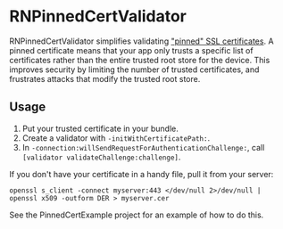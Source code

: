 # RNPinnedCertValidator

RNPinnedCertValidator simplifies validating ["pinned" SSL certificates](https://www.owasp.org/index.php/Certificate_and_Public_Key_Pinning). A pinned certificate means that your app only trusts a specific list of certificates rather than the entire trusted root store for the device. This improves security by limiting the number of trusted certificates, and frustrates attacks that modify the trusted root store.

## Usage

1. Put your trusted certificate in your bundle.
2. Create a validator with `-initWithCertificatePath:`.
3. In `-connection:willSendRequestForAuthenticationChallenge:`, call `[validator validateChallenge:challenge]`.
 
If you don't have your certificate in a handy file, pull it from your server:

``` 
openssl s_client -connect myserver:443 </dev/null 2>/dev/null | openssl x509 -outform DER > myserver.cer
```

See the PinnedCertExample project for an example of how to do this.
